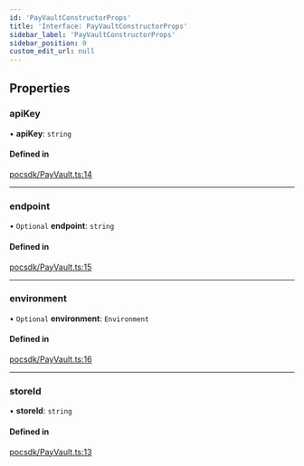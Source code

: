 ```yaml
---
id: 'PayVaultConstructorProps'
title: 'Interface: PayVaultConstructorProps'
sidebar_label: 'PayVaultConstructorProps'
sidebar_position: 0
custom_edit_url: null
---
```


## Properties

### apiKey

• **apiKey**: `string`

#### Defined in

[pocsdk/PayVault.ts:14](https://github.com/Project-Krypto/ReactPayVault/blob/a940aba/src/lib/pocsdk/PayVault.ts#L14)

---

### endpoint

• `Optional` **endpoint**: `string`

#### Defined in

[pocsdk/PayVault.ts:15](https://github.com/Project-Krypto/ReactPayVault/blob/a940aba/src/lib/pocsdk/PayVault.ts#L15)

---

### environment

• `Optional` **environment**: `Environment`

#### Defined in

[pocsdk/PayVault.ts:16](https://github.com/Project-Krypto/ReactPayVault/blob/a940aba/src/lib/pocsdk/PayVault.ts#L16)

---

### storeId

• **storeId**: `string`

#### Defined in

[pocsdk/PayVault.ts:13](https://github.com/Project-Krypto/ReactPayVault/blob/a940aba/src/lib/pocsdk/PayVault.ts#L13)
